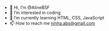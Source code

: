 - 👋 Hi, I’m @AlineBSF
- 👀 I’m interested in coding
- 🌱 I’m currently learning HTML, CSS, JavaScript
- 📫 How to reach me ninha.abs@gmail.com

<!---
AlineBSF/AlineBSF is a ✨ special ✨ repository because its `README.md` (this file) appears on your GitHub profile.
You can click the Preview link to take a look at your changes.
--->
